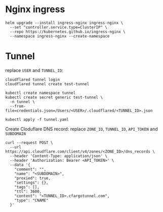 
# Nginx ingress

```
helm upgrade --install ingress-nginx ingress-nginx \
  --set "controller.service.type=ClusterIP" \
  --repo https://kubernetes.github.io/ingress-nginx \
  --namespace ingress-nginx --create-namespace
```

# Tunnel
replace `USER` and `TUNNEL_ID`:

```
cloudflared tunnel login
cloudflared tunnel create test-tunnel

kubectl create namespace tunnel 
kubectl create secret generic test-tunnel \
  -n tunnel \
  --from-file=credentials.json=/Users/<USER>/.cloudflared/<TUNNEL_ID>.json

kubectl apply -f tunnel.yaml
```

Create Cloduflare DNS record:
replace `ZONE_ID`, `TUNNEL_ID`, `API_TOKEN` and `SUBDOMAIN`

```
curl --request POST \
  --url https://api.cloudflare.com/client/v4/zones/<ZONE_ID>/dns_records \
  --header 'Content-Type: application/json' \
  --header 'Authorization: Bearer <API_TOKEN>' \
  --data '{
    "comment": "",
    "name": "<SUBDOMAIN>",
    "proxied": true,
    "settings": {},
    "tags": [],
    "ttl": 3600,
    "content": "<TUNNEL_ID>.cfargotunnel.com",
    "type": "CNAME"
  }'
```


